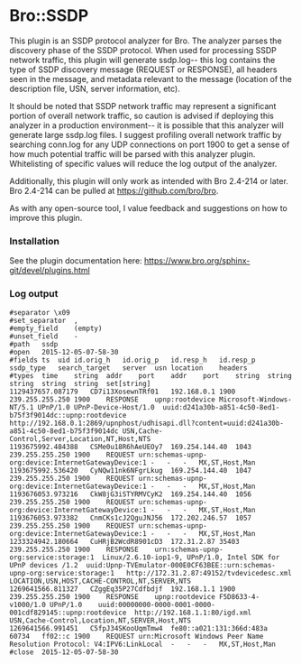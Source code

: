 
Bro::SSDP
=================================

This plugin is an SSDP protocol analyzer for Bro. The analyzer parses the discovery phase of the SSDP protocol. When used for processing SSDP network traffic, this plugin will generate ssdp.log-- this log contains the type of SSDP discovery message (REQUEST or RESPONSE), all headers seen in the message, and metadata relevant to the message (location of the description file, USN, server information, etc). 

It should be noted that SSDP network traffic may represent a significant portion of overall network traffic, so caution is advised if deploying this analyzer in a production environment-- it is possible that this analyzer will generate large ssdp.log files. I suggest profiling overall network traffic by searching conn.log for any UDP connections on port 1900 to get a sense of how much potential traffic will be parsed with this analyzer plugin. Whitelisting of specific values will reduce the log output of the analyzer.

Additionally, this plugin will only work as intended with Bro 2.4-214 or later. Bro 2.4-214 can be pulled at https://github.com/bro/bro. 

As with any open-source tool, I value feedback and suggestions on how to improve this plugin.

### Installation

See the plugin documentation here: https://www.bro.org/sphinx-git/devel/plugins.html

### Log output
```
#separator \x09
#set_separator	,
#empty_field	(empty)
#unset_field	-
#path	ssdp
#open	2015-12-05-07-58-30
#fields	ts	uid	id.orig_h	id.orig_p	id.resp_h	id.resp_p	ssdp_type	search_target	server	usn	location	headers
#types	time	string	addr	port	addr	port	string	string	string	string	string	set[string]
1129437657.087179	CD7i13XosewnTRf01	192.168.0.1	1900	239.255.255.250	1900	RESPONSE	upnp:rootdevice	Microsoft-Windows-NT/5.1 UPnP/1.0 UPnP-Device-Host/1.0	uuid:d241a30b-a851-4c50-8ed1-b75f3f9014dc::upnp:rootdevice	http://192.168.0.1:2869/upnphost/udhisapi.dll?content=uuid:d241a30b-a851-4c50-8ed1-b75f3f9014dc	USN,Cache-Control,Server,Location,NT,Host,NTS
1193675992.484388	CSMe0u18R6hAeUEOy7	169.254.144.40	1043	239.255.255.250	1900	REQUEST	urn:schemas-upnp-org:device:InternetGatewayDevice:1	-	-	-	MX,ST,Host,Man
1193675992.536420	CyNQw11nk6NFgrLkug	169.254.144.40	1047	239.255.255.250	1900	REQUEST	urn:schemas-upnp-org:device:InternetGatewayDevice:1	-	-	-	MX,ST,Host,Man
1193676053.973216	CkW8jG3iSTYRMVCyK2	169.254.144.40	1056	239.255.255.250	1900	REQUEST	urn:schemas-upnp-org:device:InternetGatewayDevice:1	-	-	-	MX,ST,Host,Man
1193676053.973382	CnmCKs1cJ2QguJNJ56	172.202.246.57	1057	239.255.255.250	1900	REQUEST	urn:schemas-upnp-org:device:InternetGatewayDevice:1	-	-	-	MX,ST,Host,Man
1233324942.180664	CuHRjB2WcdR8901cD3	172.31.2.87	35403	239.255.255.250	1900	RESPONSE	urn:schemas-upnp-org:service:storage:1	Linux/2.6.10-iop1-9, UPnP/1.0, Intel SDK for UPnP devices /1.2	uuid:Upnp-TVEmulator-000E0CF63BEE::urn:schemas-upnp-org:service:storage:1	http://172.31.2.87:49152/tvdevicedesc.xml	LOCATION,USN,HOST,CACHE-CONTROL,NT,SERVER,NTS
1269641566.811327	CZggEq35P27Cdfbdjf	192.168.1.1	1900	239.255.255.250	1900	RESPONSE	upnp:rootdevice	F5D8633-4-v1000/1.0 UPnP/1.0	uuid:00000000-0000-0001-0000-001cdf829145::upnp:rootdevice	http://192.168.1.1:80/igd.xml	USN,Cache-Control,Location,NT,SERVER,Host,NTS
1269641566.991451	C5fpJ34SKooUqmTmw4	fe80::a021:131:366d:483a	60734	ff02::c	1900	REQUEST	urn:Microsoft Windows Peer Name Resolution Protocol: V4:IPV6:LinkLocal	-	-	-	MX,ST,Host,Man
#close	2015-12-05-07-58-30
```
